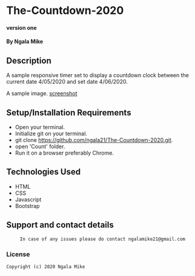 # The-Countdown-2020
#### version one

#### By **Ngala Mike**

## Description
A sample responsive timer set to display a countdown clock between the current date 4/05/2020 and set date 4/06/2020. 

A sample image.
[screenshot](Screenshot.png)


## Setup/Installation Requirements
- Open your terminal.
- Initialize git on your terminal.
- git clone <https://github.com/ngala21/The-Countdown-2020.git>.
- open 'Count' folder.
- Run it on a browser preferably Chrome.



## Technologies Used
- HTML
- CSS
- Javascript
- Bootstrap

## Support and contact details

         In case of any issues please do contact ngalamike21@gmail.com
         
### License

    Copyright (c) 2020 Ngala Mike

